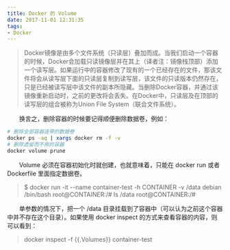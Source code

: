 ```yaml
---
title: Docker 的 Volume
date: 2017-11-01 12:31:35
tags:
- Docker
---
```


> Docker镜像是由多个文件系统（只读层）叠加而成。当我们启动一个容器的时候，Docker会加载只读镜像层并在其上（译者注：镜像栈顶部）添加一个读写层。如果运行中的容器修改了现有的一个已经存在的文件，那该文件将会从读写层下面的只读层复制到读写层，该文件的只读版本仍然存在，只是已经被读写层中该文件的副本所隐藏。当删除Docker容器，并通过该镜像重新启动时，之前的更改将会丢失。在Docker中，只读层及在顶部的读写层的组合被称为Union File System（联合文件系统）。

&emsp;&emsp;换言之，删除容器的时候要记得顺便删除数据卷，例如：

```bash
# 删除全部容器连带的数据卷
docker ps -aq | xargs docker rm -f -v
# 删除遗留而不用的容器
docker volume prune
```

&emsp;&emsp;Volume 必须在容器初始化时就创建，也就意味着，只能在 docker run 或者 Dockerfile 里面指定数据卷。

>$ docker run -it --name container-test -h CONTAINER -v /data debian /bin/bash
root@CONTAINER:/# ls /data
root@CONTAINER:/# 

&emsp;&emsp;单参数的情况下，把一个 /data 目录挂载到了容器中（可以认为之前这个容器中并不存在这个目录）。如果使用 docker inspect 的方式来查看容器的内容，则可以看到：

> docker inspect -f {{.Volumes}} container-test